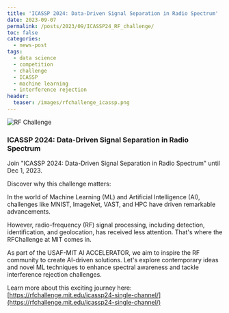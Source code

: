 ```yaml
---
title: 'ICASSP 2024: Data-Driven Signal Separation in Radio Spectrum'
date: 2023-09-07
permalink: /posts/2023/09/ICASSP24_RF_challenge/
toc: false
categories:
  - news-post
tags:
  - data science
  - competition
  - challenge
  - ICASSP
  - machine learning
  - interference rejection
header:
  teaser: /images/rfchallenge_icassp.png
---
```


![RF Challenge](/images/rfchallenge_icassp.png)

### ICASSP 2024: Data-Driven Signal Separation in Radio Spectrum

Join "ICASSP 2024: Data-Driven Signal Separation in Radio Spectrum" until Dec 1, 2023.

Discover why this challenge matters:

In the world of Machine Learning (ML) and Artificial Intelligence (AI), challenges like MNIST, ImageNet, VAST, and HPC have driven remarkable advancements.

However, radio-frequency (RF) signal processing, including detection, identification, and geolocation, has received less attention. That's where the RFChallenge at MIT comes in.

As part of the USAF-MIT AI ACCELERATOR, we aim to inspire the RF community to create AI-driven solutions. Let's explore contemporary ideas and novel ML techniques to enhance spectral awareness and tackle interference rejection challenges.

Learn more about this exciting journey here: [https://rfchallenge.mit.edu/icassp24-single-channel/](https://rfchallenge.mit.edu/icassp24-single-channel/)